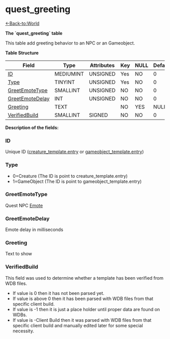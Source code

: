 # quest\_greeting

[<-Back-to:World](database-world)

**The \`quest_greeting\` table**

This table add greeting behavior to an NPC or an Gameobject.

**Table Structure**

| Field                | Type      | Attributes | Key | NULL | Default | Comment |
| -------------------- | --------- | ---------- | --- | ---- | ------- | ------- |
| [ID][1]              | MEDIUMINT | UNSIGNED   | Yes | NO   | 0       |         |
| [Type][2]            | TINYINT   | UNSIGNED   | Yes | NO   | 0       |         |
| [GreetEmoteType][3]  | SMALLINT  | UNSIGNED   | NO  | NO   | 0       |         |
| [GreetEmoteDelay][4] | INT       | UNSIGNED   | NO  | NO   | 0       |         |
| [Greeting][5]        | TEXT      |            | NO  | YES  | NULL    |         |
| [VerifiedBuild][6]   | SMALLINT  | SIGNED     | NO  | NO   | 0       |         |

[1]: #id
[2]: #type
[3]: #greetemotetype
[4]: #greetemotedelay
[5]: #greeting
[6]: #verifiedbuild

**Description of the fields:**

### ID

Unique ID ([creature_template.entry](creature-template#entry) or [gameobject\_template.entry](gameobject-template#entry))

### Type

-   0=Creature (The ID is point to creature\_template.entry)
-   1=GameObject (The ID is point to gameobject\_template.entry)

### GreetEmoteType

Quest NPC [Emote](emotes)

### GreetEmoteDelay

Emote delay in milliseconds

### Greeting

Text to show

### VerifiedBuild

This field was used to determine whether a template has been verified from WDB files.

- If value is 0 then it has not been parsed yet.
- If value is above 0 then it has been parsed with WDB files from that specific client build.
- If value is -1 then it is just a place holder until proper data are found on WDBs.
- If value is -Client Build then it was parsed with WDB files from that specific client build and manually edited later for some special necessity.

